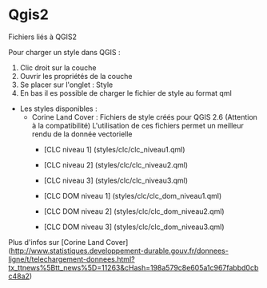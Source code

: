 Qgis2
=====
Fichiers liés à QGIS2

Pour charger un style dans QGIS :
1. Clic droit sur la couche
2. Ouvrir les propriétés de la couche
3. Se placer sur l'onglet : Style
4. En bas il es possible de charger le fichier de style au format qml


- Les styles disponibles :
    - Corine Land Cover : Fichiers de style créés pour QGIS 2.6 (Attention à la compatibilité)
    L'utilisation de ces fichiers permet un meilleur rendu de la donnée vectorielle
        - [CLC niveau 1] (styles/clc/clc_niveau1.qml)
        - [CLC niveau 2] (styles/clc/clc_niveau2.qml)
        - [CLC niveau 3] (styles/clc/clc_niveau3.qml)

        - [CLC DOM niveau 1] (styles/clc/clc_dom_niveau1.qml)
        - [CLC DOM niveau 2] (styles/clc/clc_dom_niveau2.qml)
        - [CLC DOM niveau 3] (styles/clc/clc_dom_niveau3.qml)

Plus d'infos sur [Corine Land Cover] (http://www.statistiques.developpement-durable.gouv.fr/donnees-ligne/t/telechargement-donnees.html?tx_ttnews%5Btt_news%5D=11263&cHash=198a579c8e605a1c967fabbd0cbc48a2)

